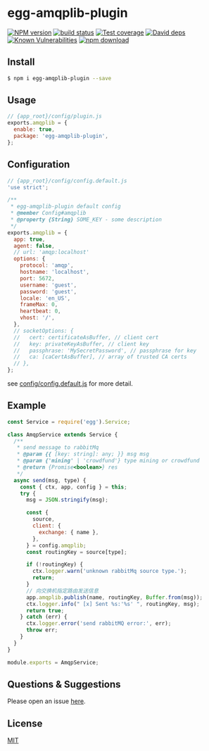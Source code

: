 # egg-amqplib-plugin

[![NPM version][npm-image]][npm-url]
[![build status][travis-image]][travis-url]
[![Test coverage][codecov-image]][codecov-url]
[![David deps][david-image]][david-url]
[![Known Vulnerabilities][snyk-image]][snyk-url]
[![npm download][download-image]][download-url]

[npm-image]: https://img.shields.io/npm/v/egg-amqplib-plugin.svg?style=flat-square
[npm-url]: https://npmjs.org/package/egg-amqplib-plugin
[travis-image]: https://img.shields.io/travis/eggjs/egg-amqplib-plugin.svg?style=flat-square
[travis-url]: https://travis-ci.org/eggjs/egg-amqplib-plugin
[codecov-image]: https://img.shields.io/codecov/c/github/eggjs/egg-amqplib-plugin.svg?style=flat-square
[codecov-url]: https://codecov.io/github/eggjs/egg-amqplib-plugin?branch=master
[david-image]: https://img.shields.io/david/eggjs/egg-amqplib-plugin.svg?style=flat-square
[david-url]: https://david-dm.org/eggjs/egg-amqplib-plugin
[snyk-image]: https://snyk.io/test/npm/egg-amqplib-plugin/badge.svg?style=flat-square
[snyk-url]: https://snyk.io/test/npm/egg-amqplib-plugin
[download-image]: https://img.shields.io/npm/dm/egg-amqplib-plugin.svg?style=flat-square
[download-url]: https://npmjs.org/package/egg-amqplib-plugin

<!--
Description here.
-->

## Install

```bash
$ npm i egg-amqplib-plugin --save
```

## Usage

```js
// {app_root}/config/plugin.js
exports.amqplib = {
  enable: true,
  package: 'egg-amqplib-plugin',
};
```

## Configuration

```js
// {app_root}/config/config.default.js
'use strict';

/**
 * egg-amqplib-plugin default config
 * @member Config#amqplib
 * @property {String} SOME_KEY - some description
 */
exports.amqplib = {
  app: true,
  agent: false,
  // url: 'amqp:localhost'
  options: {
    protocol: 'amqp',
    hostname: 'localhost',
    port: 5672,
    username: 'guest',
    password: 'guest',
    locale: 'en_US',
    frameMax: 0,
    heartbeat: 0,
    vhost: '/',
  },
  // socketOptions: {
  //   cert: certificateAsBuffer, // client cert
  //   key: privateKeyAsBuffer, // client key
  //   passphrase: 'MySecretPassword', // passphrase for key
  //   ca: [caCertAsBuffer], // array of trusted CA certs
  // },
};
```

see [config/config.default.js](config/config.default.js) for more detail.

## Example

```javascript
const Service = require('egg').Service;

class AmqpService extends Service {
  /**
   * send message to rabbitMq
   * @param {{ [key: string]: any; }} msg msg
   * @param {'mining' | 'crowdfund'} type mining or crowdfund
   * @return {Promise<boolean>} res
   */
  async send(msg, type) {
    const { ctx, app, config } = this;
    try {
      msg = JSON.stringify(msg);

      const {
        source,
        client: {
          exchange: { name },
        },
      } = config.amqplib;
      const routingKey = source[type];

      if (!routingKey) {
        ctx.logger.warn('unknown rabbitMq source type.');
        return;
      }
      // 向交换机指定路由发送信息
      app.amqplib.publish(name, routingKey, Buffer.from(msg));
      ctx.logger.info(" [x] Sent %s:'%s' ", routingKey, msg);
      return true;
    } catch (err) {
      ctx.logger.error('send rabbitMQ error:', err);
      throw err;
    }
  }
}

module.exports = AmqpService;
```

<!-- example here -->

## Questions & Suggestions

Please open an issue [here](https://github.com/eggjs/egg/issues).

## License

[MIT](LICENSE)
